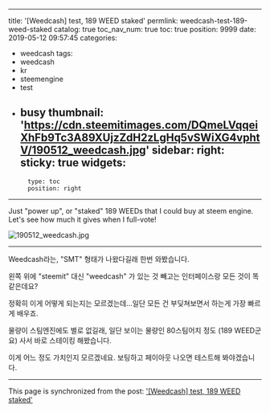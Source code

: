 
---
title: '[Weedcash] test, 189 WEED staked'
permlink: weedcash-test-189-weed-staked
catalog: true
toc_nav_num: true
toc: true
position: 9999
date: 2019-05-12 09:57:45
categories:
- weedcash
tags:
- weedcash
- kr
- steemengine
- test
- busy
thumbnail: 'https://cdn.steemitimages.com/DQmeLVqqeiXhFb9Tc3A89XUjzZdH2zLgHq5vSWiXG4vphtV/190512_weedcash.jpg'
sidebar:
    right:
        sticky: true
widgets:
    -
        type: toc
        position: right
---


Just "power up", or "staked" 189 WEEDs that I could buy at steem engine. Let's see how much it gives when I full-vote!


![190512_weedcash.jpg](https://cdn.steemitimages.com/DQmeLVqqeiXhFb9Tc3A89XUjzZdH2zLgHq5vSWiXG4vphtV/190512_weedcash.jpg)
<br>

---

Weedcash라는, "SMT" 형태가 나왔다길래 한번 와봤습니다.

왼쪽 위에 "steemit" 대신 "weedcash" 가 있는 것 빼고는 인터페이스랑 모든 것이 똑같은데요?

정확히 이게 어떻게 되는지는 모르겠는데...일단 모든 건 부딪쳐보면서 하는게 가장 빠르게 배우죠. 

물량이 스팀엔진에도 별로 없길래, 일단 보이는 물량인 80스팀어치 정도 (189 WEED군요) 사서 바로 스테이킹 해봤습니다.

이게 어느 정도 가치인지 모르겠네요. 보팅하고 페이아웃 나오면 테스트해 봐야겠습니다.

- - -

This page is synchronized from the post: ['[Weedcash] test, 189 WEED staked'](https://steemit.com/@glory7/weedcash-test-189-weed-staked)

